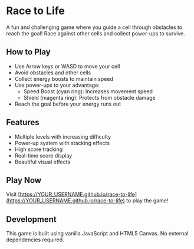 # Race to Life

A fun and challenging game where you guide a cell through obstacles to reach the goal! Race against other cells and collect power-ups to survive.

## How to Play

- Use Arrow keys or WASD to move your cell
- Avoid obstacles and other cells
- Collect energy boosts to maintain speed
- Use power-ups to your advantage:
  - Speed Boost (cyan ring): Increases movement speed
  - Shield (magenta ring): Protects from obstacle damage
- Reach the goal before your energy runs out

## Features

- Multiple levels with increasing difficulty
- Power-up system with stacking effects
- High score tracking
- Real-time score display
- Beautiful visual effects

## Play Now

Visit [https://YOUR_USERNAME.github.io/race-to-life](https://YOUR_USERNAME.github.io/race-to-life) to play the game!

## Development

This game is built using vanilla JavaScript and HTML5 Canvas. No external dependencies required. 
